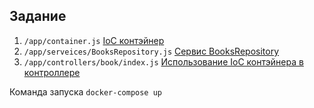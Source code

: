 ## Задание

1. ``/app/container.js`` [IoC контэйнер](https://github.com/rustam99/ndse/blob/hw-3.1/app/container.js)
2. ``/app/serveices/BooksRepository.js`` [Сервис BooksRepository](https://github.com/rustam99/ndse/blob/hw-3.1/app/serveices/BooksRepository.js)
2. ``/app/controllers/book/index.js`` [Использование IoC контэйнера в контроллере](https://github.com/rustam99/ndse/blob/hw-3.1/app/controllers/book/index.js)

Команда запуска `docker-compose up`
